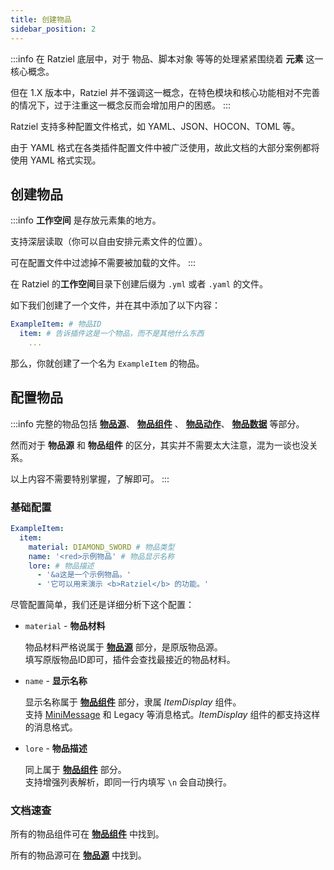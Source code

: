 ```yaml
---
title: 创建物品
sidebar_position: 2
---
```


:::info
在 Ratziel 底层中，对于 物品、脚本对象 等等的处理紧紧围绕着 **元素** 这一核心概念。

但在 1.X 版本中，Ratziel 并不强调这一概念，在特色模块和核心功能相对不完善的情况下，过于注重这一概念反而会增加用户的困惑。
:::

Ratziel 支持多种配置文件格式，如 YAML、JSON、HOCON、TOML 等。

由于 YAML 格式在各类插件配置文件中被广泛使用，故此文档的大部分案例都将使用 YAML 格式实现。

## 创建物品

:::info
**工作空间** 是存放元素集的地方。

支持深层读取（你可以自由安排元素文件的位置）。

可在配置文件中过滤掉不需要被加载的文件。
:::

在 Ratziel 的**工作空间**目录下创建后缀为 `.yml` 或者 `.yaml` 的文件。

如下我们创建了一个文件，并在其中添加了以下内容：

```YAML title="plugins/Ratziel/workspace/example.yml"
ExampleItem: # 物品ID
  item: # 告诉插件这是一个物品，而不是其他什么东西
    ...
```

那么，你就创建了一个名为 `ExampleItem` 的物品。

## 配置物品

:::info
完整的物品包括 **[物品源](../quick-lookup/item-source.md)**、 **[物品组件](../quick-lookup/item-component.md)** 、 **[物品动作](./item-action.md)**、 **[物品数据](./item-data.md)** 等部分。

然而对于 **物品源** 和 **物品组件** 的区分，其实并不需要太大注意，混为一谈也没关系。

以上内容不需要特别掌握，了解即可。
:::

### 基础配置

```YAML title="一个简单的物品配置"
ExampleItem:
  item:
    material: DIAMOND_SWORD # 物品类型
    name: '<red>示例物品' # 物品显示名称
    lore: # 物品描述
      - '&a这是一个示例物品。'
      - '它可以用来演示 <b>Ratziel</b> 的功能。'
```

尽管配置简单，我们还是详细分析下这个配置：

- `material` - **物品材料**

  物品材料严格说属于 **[物品源](../quick-lookup/item-source.md)** 部分，是原版物品源。  
  填写原版物品ID即可，插件会查找最接近的物品材料。

- `name` - **显示名称**

  显示名称属于 **[物品组件](../quick-lookup/item-component.md)** 部分，隶属 *ItemDisplay* 组件。  
  支持 [MiniMessage](https://docs.advntr.dev/minimessage/format.html) 和 Legacy 等消息格式。*ItemDisplay* 组件的都支持这样的消息格式。

- `lore` - **物品描述**

  同上属于 **[物品组件](../quick-lookup/item-component.md)** 部分。  
  支持增强列表解析，即同一行内填写 `\n` 会自动换行。

### 文档速查

所有的物品组件可在 **[物品组件](../quick-lookup/item-component.md)** 中找到。

所有的物品源可在 **[物品源](../quick-lookup/item-source.md)** 中找到。
